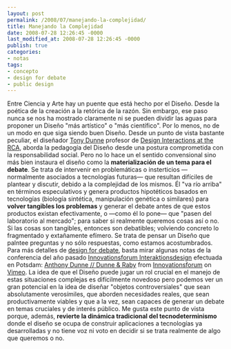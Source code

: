 ```yaml
---
layout: post
permalink: /2008/07/manejando-la-complejidad/
title: Manejando la Complejidad
date: 2008-07-28 12:26:45 -0000
last_modified_at: 2008-07-28 12:26:45 -0000
publish: true
categories:
- notas
tags:
- concepto
- design for debate
- public design
---
```

Entre Ciencia y Arte hay un puente que está hecho por el Diseño. Desde la poética de la creación a la retórica de la razón. Sin embargo, ese paso nunca se nos ha mostrado claramente ni se pueden dividir las aguas para proponer un Diseño "más artístico" o "más científico". Por lo menos, no de un modo en que siga siendo buen Diseño. Desde un punto de vista bastante peculiar, el diseñador [Tony Dunne](http://www.interaction.rca.ac.uk/people/staff/anthony-dunne.html) profesor de [Design Interactions at the RCA](http://www.interaction.rca.ac.uk/), aborda la pedagogía del Diseño desde una postura comprometida con la responsabilidad social. Pero no lo hace un el sentido convensional sino más bien instaura el diseño como la **materialización de un tema para el debate**. Se trata de intervenir en problemáticas o insterticios —normalmente asociados a tecnologías futuras— que resultan difíciles de plantear y discutir, debido a la complejidad de los mismos. Él "va río arriba" en términos especulativos y genera productos hipotéticos basados en tecnologías (biología sintética, manipulación genética o similares) para **volver tangibles los problemas** y generar el debate antes de que estos productos existan efectivamente, o —como él lo pone— que "pasen del laboratorio al mercado"; para saber si realmente queremos cosas así o no. Si las cosas son tangibles, entonces son debatibles; volviendo concreto lo fragmentado y extañamente efímero. Se trata de pensar un Diseño que palntee preguntas y no sólo respuestas, como estamos acostumbrados. Para más detalles de [design for debate](http://www.interaction.rca.ac.uk/briefs/designForDebate.html), basta mirar algunas notas de la conferencia del año pasado [Innovationsforum Interaktionsdesign](http://interface.fh-potsdam.de/innoforum/index.php) efectuada en Potsdam:  [Anthony Dunne // Dunne & Raby](http://www.vimeo.com/734763?pg=embed&sec=734763) from [Innovationsforum](http://www.vimeo.com/user378630?pg=embed&sec=734763) on [Vimeo](http://vimeo.com?pg=embed&sec=734763). La idea de que el Diseño puede jugar un rol crucial en el manejo de estas situaciones complejas es difícilmente novedoso pero podemos ver un gran potencial en la idea de diseñar "objetos controversiales" que sean absolutamente verosímiles, que aborden necesidades reales, que sean productivamente viables y que a la vez, sean capaces de generar un debate en temas cruciales y de interés público. Me gusta este punto de vista porque, además, **revierte la dinámica tradicional del tecnodeterminismo** donde el diseño se ocupa de construir aplicaciones a tecnologías ya desarrolladas y no tiene voz ni voto en decidir si se trata realmente de algo que queremos o no.

